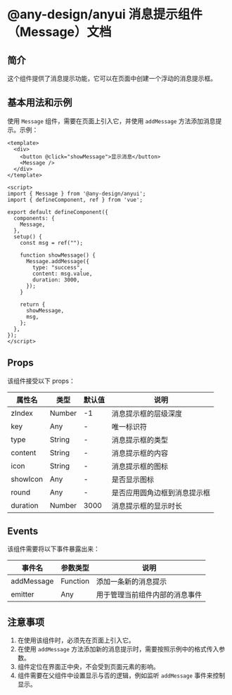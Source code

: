 # @any-design/anyui 消息提示组件（Message）文档

## 简介

这个组件提供了消息提示功能，它可以在页面中创建一个浮动的消息提示框。

## 基本用法和示例

使用 `Message` 组件，需要在页面上引入它，并使用 `addMessage` 方法添加消息提示。示例：

```vue
<template>
  <div>
    <button @click="showMessage">显示消息</button>
    <Message />
  </div>
</template>

<script>
import { Message } from '@any-design/anyui';
import { defineComponent, ref } from 'vue';

export default defineComponent({
  components: {
    Message,
  },
  setup() {
    const msg = ref("");

    function showMessage() {
      Message.addMessage({
        type: "success",
        content: msg.value,
        duration: 3000,
      });
    }

    return {
      showMessage,
      msg,
    };
  },
});
</script>
```

## Props

该组件接受以下 props：

| 属性名    | 类型   | 默认值 | 说明                 |
| --------- | ------ | ------ | -------------------- |
| zIndex    | Number | -1     | 消息提示框的层级深度 |
| key       | Any    | -      | 唯一标识符           |
| type      | String | -      | 消息提示框的类型     |
| content   | String | -      | 消息提示框的内容     |
| icon      | String | -      | 消息提示框的图标     |
| showIcon  | Any    | -      | 是否显示图标         |
| round     | Any    | -      | 是否应用圆角边框到消息提示框 |
| duration  | Number | 3000   | 消息提示框的显示时长 |

## Events

该组件需要将以下事件暴露出来：

| 事件名    | 参数类型 | 说明                            |
| --------- | -------- | ------------------------------- |
| addMessage| Function | 添加一条新的消息提示            |
| emitter   | Any      | 用于管理当前组件内部的消息事件 |

## 注意事项

1. 在使用该组件时，必须先在页面上引入它。
2. 在使用 `addMessage` 方法添加新的消息提示时，需要按照示例中的格式传入参数。
3. 组件定位在界面正中央，不会受到页面元素的影响。
4. 组件需要在父组件中设置显示与否的逻辑，例如监听 `addMessage` 事件来控制显示。